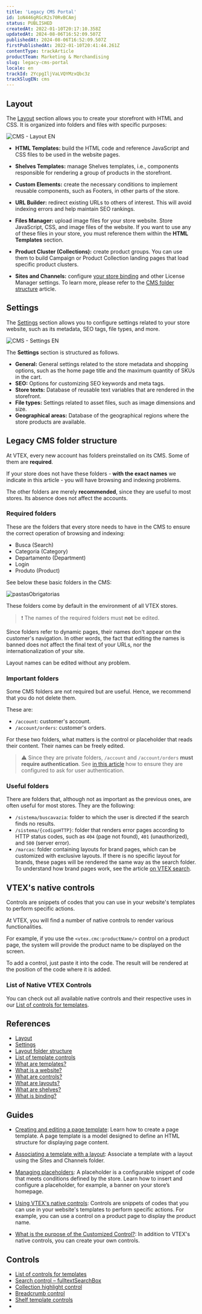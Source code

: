 ```yaml
---
title: 'Legacy CMS Portal'
id: 1oN446gRGcR2s70RvBCAmj
status: PUBLISHED
createdAt: 2022-01-10T20:17:10.358Z
updatedAt: 2024-08-06T16:52:09.507Z
publishedAt: 2024-08-06T16:52:09.507Z
firstPublishedAt: 2022-01-10T20:41:44.261Z
contentType: trackArticle
productTeam: Marketing & Merchandising
slug: legacy-cms-portal
locale: en
trackId: 2YcpgIljVaLVQYMzxQbc3z
trackSlugEN: cms
---
```


## Layout

The [Layout](https://help.vtex.com/en/subcategory/layout--2g6LxtasS4iSeGEqeYUuGW) section allows you to create your storefront with HTML and CSS. It is organized into folders and files with specific purposes:

![CMS - Layout EN](https://images.ctfassets.net/alneenqid6w5/4YnFtKkC8exlv3vm8VTCqh/0e1fc8acb3b24882504c11d857508d68/cms-layout-en.png)

- **HTML Templates:** build the HTML code and reference JavaScript and CSS files to be used in the website pages.

- **Shelves Templates:** manage Shelves templates, i.e., components responsible for rendering a group of products in the storefront.

- **Custom Elements:** create the necessary conditions to implement reusable components, such as Footers, in other parts of the store.

- **URL Builder:** redirect existing URLs to others of interest. This will avoid indexing errors and help maintain SEO rankings.

- **Files Manager:** upload image files for your store website. Store JavaScript, CSS, and image files of the website. If you want to use any of these files in your store, you must reference them within the **HTML Templates** section.

- **Product Cluster (Collections):** create product groups. You can use them to build Campaign or Product Collection landing pages that load specific product clusters.

- **Sites and Channels:** configure [your store  binding](https://help.vtex.com/en/tutorial/what-is-binding--4NcN3NJd0IeYccgWCI8O2W) and other License Manager settings. To learn more, please refer to the [CMS folder structure](https://help.vtex.com/en/tutorial/cms-folder-structure--2RdMaJSv4AK4EyscmQuocu) article.

## Settings

The [Settings](https://help.vtex.com/en/subcategory/cms-settings--6kovkwzMRyeOOc2iEC4suM) section allows you to configure settings related to your store website, such as its metadata, SEO tags, file types, and more. 

![CMS - Settings EN](https://images.ctfassets.net/alneenqid6w5/1JFkw9wFlJd5oulogEGDDL/852f9d3a206658b19dc33e3e857c97d9/cms-settings-en.png)

The **Settings** section is structured as follows.

- **General:** General settings related to the store metadata and shopping options, such as the home page title and the maximum quantity of SKUs in the cart.
- **SEO:** Options for customizing SEO keywords and meta tags.
- **Store texts:** Database of reusable text variables that are rendered in the storefront.
- **File types:** Settings related to asset files, such as image dimensions and size. 
- **Geographical areas:** Database of the geographical regions where the store products are available.

## Legacy CMS folder structure

At VTEX, every new account has folders preinstalled on its CMS. Some of them are __required__. 

If your store does not have these folders - __with the exact names__ we indicate in this article - you will have browsing and indexing problems.

The other folders are merely __recommended__, since they are useful to most stores. Its absence does not affect the accounts.

### Required folders 

These are the folders that every store needs to have in the CMS to ensure the correct operation of browsing and indexing:

- Busca (Search)
- Categoria (Category)
- Departamento (Department)
- Login
- Produto (Product)

See below these basic folders in the CMS:

![pastasObrigatorias](https://images.contentful.com/alneenqid6w5/2yLeJGvd48WcA6egy2kSSC/43e22907371f954df25d5fd7e5dd116b/pastasObrigatorias.png)

These folders come by default in the environment of all VTEX stores.

>❗ The names of the required folders must **not** be edited.

Since folders refer to dynamic pages, their names don't appear on the customer's navigation. In other words, the fact that editing the names is banned does not affect the final text of your URLs, nor the internationalization of your site.

Layout names can be edited without any problem.

### Important folders

Some CMS folders are not required but are useful. Hence, we recommend that you do not delete them.

These are:
- `/account`: customer's account.
- `/account/orders`: customer's orders.

For these two folders, what matters is the control or placeholder that reads their content. Their names can be freely edited.

>⚠️ Since they are private folders, `/account` and `/account/orders` **must require authentication**. See [in this article](http://help.vtex.com/en/tutorial/requering-authentication-on-store-pages) how to ensure they are configured to ask for user authentication.

### Useful folders

There are folders that, although not as important as the previous ones, are often useful for most stores. They are the following:

- `/sistema/buscavazia`: folder to which the user is directed if the search finds no results.
- `/sistema/{codigoHTTP}`: folder that renders error pages according to HTTP status codes, such as `404` (page not found), `401` (unauthorized), and `500` (server error).
- `/marcas`: folder containing layouts for brand pages, which can be customized with exclusive layouts. If there is no specific layout for brands, these pages will be rendered the same way as the search folder. To understand how brand pages work, see the article [on VTEX search](https://help.vtex.com/en/tutorial/how-does-vtex-search-work--tutorials_542).

## VTEX's native controls
Controls are snippets of codes that you can use in your website's templates to perform specific actions.

At VTEX, you will find a number of native controls to render various functionalities.

For example, if you use the `<vtex.cmc:productName/>` control on a product page, the system will provide the product name to be displayed on the screen.

To add a control, just paste it into the code. The result will be rendered at the position of the code where it is added.

### List of Native VTEX Controls

You can check out all available native controls and their respective uses in our [List of controls for templates](https://help.vtex.com/en/tutorial/list-of-controls-for-templates--tutorials_563).

## References
- [Layout](https://help.vtex.com/en/subcategory/layout--2g6LxtasS4iSeGEqeYUuGW)
- [Settings](https://help.vtex.com/en/subcategory/cms-settings--6kovkwzMRyeOOc2iEC4suM)
- [Layout folder structure](https://help.vtex.com/en/tutorial/cms-folder-structure--2RdMaJSv4AK4EyscmQuocu?&utm_source=autocomplete)
- [List of template controls](https://help.vtex.com/en/tutorial/list-of-controls-for-templates--tutorials_563)
- [What are templates?](https://help.vtex.com/en/tutorial/o-que-sao-templates--4l7BQBYO9ycumsqua2CU88?&utm_source=autocomplete)
- [What is a website?](https://help.vtex.com/en/tutorial/o-que-e-um-web-site--5sPUdFEv9C02i0MMqqSo0U?&utm_source=autocomplete)
- [What are controls?](https://help.vtex.com/en/tutorial/o-que-sao-controles--6e2qsk9zu8IQuyEysKweag?&utm_source=autocomplete)
- [What are layouts?](https://help.vtex.com/en/tutorial/o-que-sao-layouts--CckPh00rZIcIUG60y8Gse?&utm_source=autocomplete)
- [What are shelves?](https://help.vtex.com/en/tutorial/o-que-sao-prateleiras--28D8d6GFfuAsuAoeWC8eq0?&utm_source=autocomplete)
- [What is binding?](https://help.vtex.com/en/tutorial/o-que-e-binding--4NcN3NJd0IeYccgWCI8O2W?&utm_source=autocomplete)

## Guides
- [Creating and editing a page template](https://help.vtex.com/en/tutorial/como-criar-um-template-de-pagina--frequentlyAskedQuestions_1850): Learn how to create a page template. A page template is a model designed to define an HTML structure for displaying page content.

- [Associating a template with a layout](https://help.vtex.com/en/tutorial/associando-um-template-a-um-layout--7CkgOHRj7DVbsRxyR8YQrK?&utm_source=autocomplete): Associate a template with a layout using the Sites and Channels folder.

- [Managing placeholders](https://help.vtex.com/es/tutorial/gerenciandoplaceholders--29Y7r9JqcWIqmGipReGLQI): A placeholder is a configurable snippet of code that meets conditions defined by the store. Learn how to insert and configure a placeholder, for example, a banner on your store’s homepage.

- [Using VTEX's native controls](https://help.vtex.com/en/tracks/cms--2YcpgIljVaLVQYMzxQbc3z/7mGkGmo8l6wf4fXJCkWwPi?&utm_source=autocomplete): Controls are snippets of codes that you can use in your website's templates to perform specific actions. For example, you can use a control on a product page to display the product name.

- [What is the purpose of the Customized Control?](https://help.vtex.com/en/tutorial/what-is-the-purpose-of-the-customized-control--frequentlyAskedQuestions_627): In addition to VTEX's native controls, you can create your own controls.

## Controls
- [List of controls for templates](https://help.vtex.com/en/tutorial/list-of-controls-for-templates--tutorials_563)
- [Search control – fulltextSearchBox](https://help.vtex.com/en/tutorial/controle-de-busca-fulltextsearchbox--tutorials_549?&utm_source=autocomplete)
- [Collection highlight control](https://help.vtex.com/en/tutorial/controle-de-destaque-de-colecao--1tGdb2ndjqy6yWsk2YwKMu?&utm_source=autocomplete)
- [Breadcrumb control](https://help.vtex.com/en/tutorial/controle-de-breadcrumb--3qQS5O9XpusAC6oUqSIQMM?&utm_source=autocomplete)
- [Shelf template controls](https://help.vtex.com/en/tutorial/controles-do-template-de-prateleira--tutorials_550?&utm_source=autocomplete)
- 
